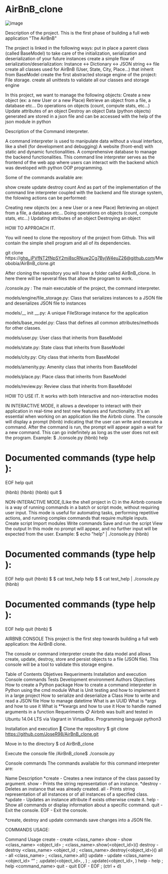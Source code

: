 # AirBnB_clone

![image](https://github.com/Mwobobia/AirBnB_clone/assets/111277935/115aa338-fc2b-4bf9-8732-c08f19e2ee26)

Description of the project.
This is the first phase of building a full web application "The AirBnB"

The project is linked in the following ways: put in place a parent class (called BaseModel) to take care of the initialization, serialization and deserialization of your future instances create a simple flow of serialization/deserialization: Instance <-> Dictionary <-> JSON string <-> file create all classes used for AirBnB (User, State, City, Place…) that inherit from BaseModel create the first abstracted storage engine of the project: File storage. create all unittests to validate all our classes and storage engine

In this project, we want to manage the following objects: Create a new object (ex: a new User or a new Place) Retrieve an object from a file, a database etc… Do operations on objects (count, compute stats, etc…) Update attributes of an object Destroy an object
Data (python objects) generated are stored in a json file and can be accessed with the help of the json module in python

Description of the Command interpreter.

A command interpreter is used to manipulate data without a visual interface, like a shell (for development and debugging) A website (front-end) with static and dynamic functionalities. A comprehensive database to manage the backend functionalities.
This command line interpreter serves as the frontend of the web app where users can interact with the backend which was developed with python OOP programming.

Some of the commands available are:

show
create
update
destroy
count
And as part of the implementation of the command line interpreter coupled with the backend and file storage system, the folowing actions can be performed:

Creating new objects (ex: a new User or a new Place)
Retrieving an object from a file, a database etc…
Doing operations on objects (count, compute stats, etc…)
Updating attributes of an object
Destroying an object

HOW TO APPROACH IT.

You will need to clone the repository of the project from Github. This will contain the simple shell program and all of its dependencies.
 
 git clone https://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@github.com/Mwobobia/AirBnB_clone.git

After cloning the repository you will have a folder called AirBnB_clone. In here there will be several files that allow the program to work.

/console.py : The main executable of the project, the command interpreter.

models/engine/file_storage.py: Class that serializes instances to a JSON file and deserializes JSON file to instances

models/__ init __.py: A unique FileStorage instance for the application

models/base_model.py: Class that defines all common attributes/methods for other classes.

models/user.py: User class that inherits from BaseModel

models/state.py: State class that inherits from BaseModel

models/city.py: City class that inherits from BaseModel

models/amenity.py: Amenity class that inherits from BaseModel

models/place.py: Place class that inherits from BaseModel

models/review.py: Review class that inherits from BaseModel

HOW TO USE IT.
It works with both Interactive and non-interactive modes

IN INTERACTIVE MODE, it allows a developer to interact with their application in real-time and test new features and functionality. It's an essential when working on an application like the Airbnb clone. 
The console will display a prompt (hbnb) indicating that the user can write and execute a command. After the command is run, the prompt will appear again a wait for a new command. This can go indefinitely as long as the user does not exit the program.
Example:
$ ./console.py
(hbnb) help

Documented commands (type help <topic>):
========================================
EOF  help  quit

(hbnb) 
(hbnb) 
(hbnb) quit
$
 
NON-INTERACTIVE MODE,(Like the shell project in C) in the Airbnb console is a way of running commands in a batch or script mode, without requiring user input. This mode is useful for automating tasks, performing repetitive actions, and running complex commands that require multiple inputs.
  Create script
  Import modules
  Write commands
  Save and run the script
  View the output
In this mode no prompt will appear, and no further input will be expected from the user.
Example:
$ echo "help" | ./console.py
(hbnb)

Documented commands (type help <topic>):
========================================
EOF  help  quit
(hbnb) 
$
$ cat test_help
help
$
$ cat test_help | ./console.py
(hbnb)

Documented commands (type help <topic>):
========================================
EOF  help  quit
(hbnb) 
$
 
AIRBNB CONSOLE
This project is the first step towards building a full web application: the AirBnB clone.

The console or command interpreter create the data model and allows create, update, destroy, store and persist objects to a file (JSON file). This console will be a tool to validate this storage engine.

Table of Contents
Objetives
Requeriments
Installation and execution
Console commands
Tests
Development environment
Authors
Objectives
How to create a Python package
How to create a command interpreter in Python using the cmd module
What is Unit testing and how to implement it in a large project
How to serialize and deserialize a Class
How to write and read a JSON file
How to manage datetime
What is an UUID
What is *args and how to use it
What is **kwargs and how to use it
How to handle named arguments in a function
Requeriments 📋
Airbnb was built and tested in Ubuntu 14.04 LTS via Vagrant in VirtualBox. Programming languaje python3

Installation and execution 🔧
Clone the repository
$ git clone https://github.com/JoseR98/AirBnB_clone.git

Move in to the directory
$ cd AirBnB_clone

Execute the console file
/AirBnB_clone$ ./console.py

Console commands
The commands available for this command interpreter are:

Name	Description
*create -	Creates a new instance of the class passed by argument.
show	- Prints the string representation of an instance.
*destroy	- Deletes an instance that was already created.
all	- Prints string representation of all instances or of all instances of a specified class.
*update -	Updates an instance attribute if exists otherwise create it.
help	- Show all commands or display information about a specific command.
quit -	Exit the console.
EOF -	Exit the console.
 
*create, destroy and update commands save changes into a JSON file.

COMMANDS USAGE:
 
Command	Usage
create -	create <class_name>
show - show <class_name> <object_id> ; <class_name>.show(<object_id>)()
destroy -	destroy <class_name> <object_id ; <class_name>.destroy(<object_id>)()
all	- all <class_name> ; <class_name>.all()
update	- update <class_name> <object_id> <attribute name> “<attribute value>” ; <class name>.update(<object_id>, <attribute name>, <attribute value>) ; <class name>.update(<object_id>, <dictionary representation>)
help	- help ; help <command_name>
quit	- quit
EOF - EOF ; (ctrl + d)


  
  


